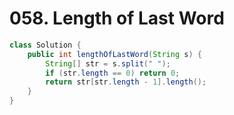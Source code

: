 # 058. Length of Last Word

```java
class Solution {
    public int lengthOfLastWord(String s) {
        String[] str = s.split(" ");
        if (str.length == 0) return 0;
        return str[str.length - 1].length();
    }
}
```